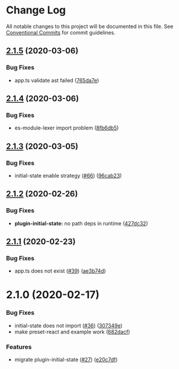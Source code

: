 # Change Log

All notable changes to this project will be documented in this file. See [Conventional Commits](https://conventionalcommits.org) for commit guidelines.

## [2.1.5](https://github.com/umijs/plugins/compare/@umijs/plugin-initial-state@2.1.4...@umijs/plugin-initial-state@2.1.5) (2020-03-06)

### Bug Fixes

- app.ts validate ast failed ([765da7e](https://github.com/umijs/plugins/commit/765da7e2ccd70d1056a47447b8cca692eb4d92a5))

## [2.1.4](https://github.com/umijs/plugins/compare/@umijs/plugin-initial-state@2.1.3...@umijs/plugin-initial-state@2.1.4) (2020-03-06)

### Bug Fixes

- es-module-lexer import problem ([8fb6db5](https://github.com/umijs/plugins/commit/8fb6db5a82c627258c57bacdb79a5b3bf6206eb4))

## [2.1.3](https://github.com/umijs/plugins/compare/@umijs/plugin-initial-state@2.1.2...@umijs/plugin-initial-state@2.1.3) (2020-03-05)

### Bug Fixes

- initial-state enable strategy ([#66](https://github.com/umijs/plugins/issues/66)) ([96cab23](https://github.com/umijs/plugins/commit/96cab23d6853baa268c58694806db4ecaa2824cd))

## [2.1.2](https://github.com/umijs/plugins/compare/@umijs/plugin-initial-state@2.1.1...@umijs/plugin-initial-state@2.1.2) (2020-02-26)

### Bug Fixes

- **plugin-initial-state:** no path deps in runtime ([427dc32](https://github.com/umijs/plugins/commit/427dc329141d3fb367d60efe6849887cc9cba2d6))

## [2.1.1](https://github.com/umijs/plugins/compare/@umijs/plugin-initial-state@2.1.0...@umijs/plugin-initial-state@2.1.1) (2020-02-23)

### Bug Fixes

- app.ts does not exist ([#39](https://github.com/umijs/plugins/issues/39)) ([ae3b74d](https://github.com/umijs/plugins/commit/ae3b74da38da4bf2f5085aaae632dc85522dbda9))

# 2.1.0 (2020-02-17)

### Bug Fixes

- initial-state does not import ([#36](https://github.com/umijs/plugins/issues/36)) ([307349e](https://github.com/umijs/plugins/commit/307349e8b337bae9d8e51dfa44e5193bb901c513))
- make preset-react and example work ([682dacf](https://github.com/umijs/plugins/commit/682dacf4ba42a04035d1cc4e3c0e9d5bc86de8d8))

### Features

- migrate plugin-initial-state ([#27](https://github.com/umijs/plugins/issues/27)) ([e20c7df](https://github.com/umijs/plugins/commit/e20c7df769411d003366c150bb38ff438b9d56fc))
